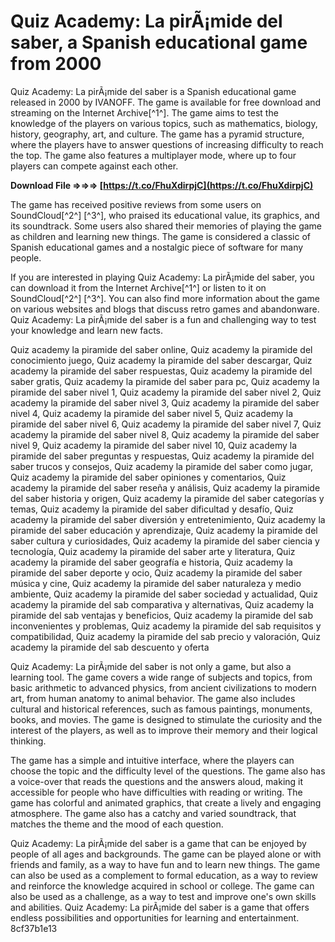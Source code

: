 
 
# Quiz Academy: La pirÃ¡mide del saber, a Spanish educational game from 2000
 
Quiz Academy: La pirÃ¡mide del saber is a Spanish educational game released in 2000 by IVANOFF. The game is available for free download and streaming on the Internet Archive[^1^]. The game aims to test the knowledge of the players on various topics, such as mathematics, biology, history, geography, art, and culture. The game has a pyramid structure, where the players have to answer questions of increasing difficulty to reach the top. The game also features a multiplayer mode, where up to four players can compete against each other.
 
**Download File ⇒⇒⇒ [https://t.co/FhuXdirpjC](https://t.co/FhuXdirpjC)**


 
The game has received positive reviews from some users on SoundCloud[^2^] [^3^], who praised its educational value, its graphics, and its soundtrack. Some users also shared their memories of playing the game as children and learning new things. The game is considered a classic of Spanish educational games and a nostalgic piece of software for many people.
 
If you are interested in playing Quiz Academy: La pirÃ¡mide del saber, you can download it from the Internet Archive[^1^] or listen to it on SoundCloud[^2^] [^3^]. You can also find more information about the game on various websites and blogs that discuss retro games and abandonware. Quiz Academy: La pirÃ¡mide del saber is a fun and challenging way to test your knowledge and learn new facts.
 
Quiz academy la piramide del saber online,  Quiz academy la piramide del conocimiento juego,  Quiz academy la piramide del saber descargar,  Quiz academy la piramide del saber respuestas,  Quiz academy la piramide del saber gratis,  Quiz academy la piramide del saber para pc,  Quiz academy la piramide del saber nivel 1,  Quiz academy la piramide del saber nivel 2,  Quiz academy la piramide del saber nivel 3,  Quiz academy la piramide del saber nivel 4,  Quiz academy la piramide del saber nivel 5,  Quiz academy la piramide del saber nivel 6,  Quiz academy la piramide del saber nivel 7,  Quiz academy la piramide del saber nivel 8,  Quiz academy la piramide del saber nivel 9,  Quiz academy la piramide del saber nivel 10,  Quiz academy la piramide del saber preguntas y respuestas,  Quiz academy la piramide del saber trucos y consejos,  Quiz academy la piramide del saber como jugar,  Quiz academy la piramide del saber opiniones y comentarios,  Quiz academy la piramide del saber reseña y análisis,  Quiz academy la piramide del saber historia y origen,  Quiz academy la piramide del saber categorías y temas,  Quiz academy la piramide del saber dificultad y desafío,  Quiz academy la piramide del saber diversión y entretenimiento,  Quiz academy la piramide del saber educación y aprendizaje,  Quiz academy la piramide del saber cultura y curiosidades,  Quiz academy la piramide del saber ciencia y tecnología,  Quiz academy la piramide del saber arte y literatura,  Quiz academy la piramide del saber geografía e historia,  Quiz academy la piramide del saber deporte y ocio,  Quiz academy la piramide del saber música y cine,  Quiz academy la piramide del saber naturaleza y medio ambiente,  Quiz academy la piramide del saber sociedad y actualidad,  Quiz academy la piramide del sab comparativa y alternativas,  Quiz academy la piramide del sab ventajas y beneficios,  Quiz academy la piramide del sab inconvenientes y problemas,  Quiz academy la piramide del sab requisitos y compatibilidad,  Quiz academy la piramide del sab precio y valoración,  Quiz academy la piramide del sab descuento y oferta
  
Quiz Academy: La pirÃ¡mide del saber is not only a game, but also a learning tool. The game covers a wide range of subjects and topics, from basic arithmetic to advanced physics, from ancient civilizations to modern art, from human anatomy to animal behavior. The game also includes cultural and historical references, such as famous paintings, monuments, books, and movies. The game is designed to stimulate the curiosity and the interest of the players, as well as to improve their memory and their logical thinking.
 
The game has a simple and intuitive interface, where the players can choose the topic and the difficulty level of the questions. The game also has a voice-over that reads the questions and the answers aloud, making it accessible for people who have difficulties with reading or writing. The game has colorful and animated graphics, that create a lively and engaging atmosphere. The game also has a catchy and varied soundtrack, that matches the theme and the mood of each question.
 
Quiz Academy: La pirÃ¡mide del saber is a game that can be enjoyed by people of all ages and backgrounds. The game can be played alone or with friends and family, as a way to have fun and to learn new things. The game can also be used as a complement to formal education, as a way to review and reinforce the knowledge acquired in school or college. The game can also be used as a challenge, as a way to test and improve one's own skills and abilities. Quiz Academy: La pirÃ¡mide del saber is a game that offers endless possibilities and opportunities for learning and entertainment.
 8cf37b1e13
 
